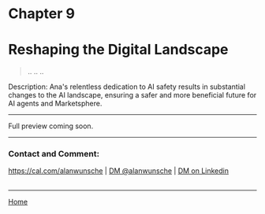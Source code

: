 # Chapter 9
# Reshaping the Digital Landscape

> ..
> ..
> ..

Description: Ana's relentless dedication to AI safety results in substantial changes to the AI landscape, ensuring a safer and more beneficial future for AI agents and Marketsphere.


---

Full preview coming soon.

---

### Contact and Comment:

<a href="https://cal.com/alanwunsche">https://cal.com/alanwunsche</a> | <a href="https://x.com/alanwunsche">DM @alanwunsche</a> | <a href="https://linkedin.com/in/alanwunsche">DM on Linkedin</a>
<br /><br />

---

[Home](./)